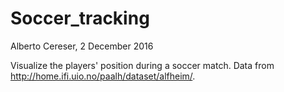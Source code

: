 # Soccer_tracking

Alberto Cereser, 2 December 2016

Visualize the players' position during a soccer match. Data from http://home.ifi.uio.no/paalh/dataset/alfheim/.
